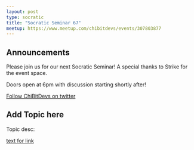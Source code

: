 ```yaml
---
layout: post
type: socratic
title: "Socratic Seminar 67"
meetup: https://www.meetup.com/chibitdevs/events/307803877
---
```


## Announcements

Please join us for our next Socratic Seminar! A special thanks to Strike for the event space.

Doors open at 6pm with discussion starting shortly after!

[Follow ChiBitDevs on twitter](https://x.com/chibitdevs)

## Add Topic here

Topic desc:

[text for link](link)
